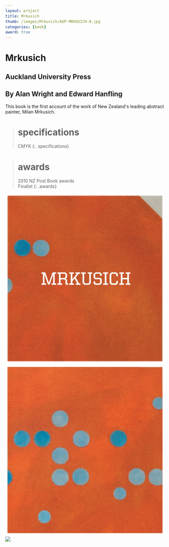 ```yaml
---
layout: project
title: Mrkusich
thumb: /images/Mrkusich/AUP-MRKUSICH-0.jpg
categories: [book]
award: true
---
```


# Mrkusich

## Auckland University Press

## By Alan Wright and Edward Hanfling

This book is the first account of the work of New Zealand's leading abstract painter, Milan Mrkusich. 

> # specifications
> CMYK
{: .specifications}

> # awards
> 2010 NZ Post Book awards  
> Finalist
{: .awards}

![](/images/Mrkusich/AUP-MRKUSICH-1.jpg)
![](/images/Mrkusich/AUP-MRKUSICH-2.jpg)
![](/images/Mrkusich/AUP-MRKUSICH-3.jpg)